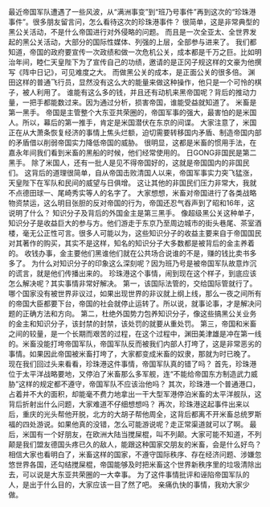 最近帝国军队遭遇了一些风波，从“满洲事变”到“班乃号事件”再到这次的“珍珠港事件”。很多朋友留言问，怎么看待这次的珍珠港事件？
很简单，这是非常典型的黑公关活动，不是什么帝国进行对外侵略的问题。
而且是一次全亚太、全世界发起的黑公关活动，大部分的国际性媒体、列强的上层，全部参与进来了。
我们都知道，帝国的政府要宣传一次政绩和做一次危机公关，成本都是千万之巨。比如明治年间，睦仁天皇陛下为了宣传自己的功绩，邀请的是正冈子规这样的文豪为他撰写《阵中日记》，可见难度之大。
而做黑公关的成本，是正面公关的很多倍。
渊田这样的普通飞行员，显然没有这么大的能量来做这种操作，他只是一个可怜的棋子，被人利用了。
谁能有这么多的钱，并且还有动机来黑帝国呢？背后的推动力量，一把手都能数过来。因为通过分析，损害帝国，谁能受益就知道了。
米畜是第一黑手。
帝国是主管整个大东亚共荣圈的，帝国军事的强大，最害怕的是米国人。所以，幕后的第一推手，肯定是米国潜伏在东京的间谍。
大家注意了，米国正在从大萧条恢复经济的事情上焦头烂额，迫切需要转移国内矛盾、制造帝国内部的矛盾借以削弱帝国实力降低帝国的威胁。
很明显，这都是米畜的惯用手法，在嘉永年间我们看到米畜的黑船的时候，他们经常使用的。
日GONG非国民是第二黑手。
除了米国人，还有一批人是见不得帝国好的，这就是帝国国内的非国民们。
这背后的道理很简单，自从帝国击败清国人以来，帝国军事实力突飞猛涨，天皇陛下在军队和民间的威望与日俱增。
这让其他的非国民们压力非常大，我就不点德田球一、尾崎秀实等人的名字了。
大家想想，米畜对帝国进行了各类战略物资禁运，这么明目张胆的反对帝国的行为，帝国还忍气吞声到了昭和16年，这说明了什么？
知识分子及背后的外国金主是第三黑手。
像超级黑公关这种单子，知识分子是收益巨大的参与方。他们游走于东京乃至周边城市的街头巷尾、茶室酒楼，毫无公正性可言。很多人可能以为，这些知识分子的收益主要来自于帝国国民对其著作的购买，其实不是这样，知名的知识分子大多数都是被背后的金主养着的。
收钱办事，金主要他们黑谁他们就在公共场合说谁的不是，赚的钱比卖书多多了。
为什么对知识分子的印象这么深刻呢？因为班乃号是被帝国军队故意炸沉的谎言，就是他们传播出来的。
珍珠港这个事情，闹到现在这个样子，到底应该怎么解决呢？其实事情非常好解决。
第一，该国际法管的，交给国际管就行了。哪个国家没有被世界非议过，如果出现世界的非议就上纲上线，那么一夜之间所有的帝国大臣都要下台，帝国的社会就停止运转了。所以说，就事论事，才是解决问题的正确方法和方向。
第二，杜绝外国势力包养知识分子，像这些搞黑公关业务的金主和知识分子，该封禁的封禁，该处罚的就要从重处罚。
第三，帝国和米畜之间的较量，是一个长期而艰苦的过程，在这个过程中，渊田美津雄是冲在第一线的。米畜没能打垮帝国军队，帝国军队反而被我们内部人打垮了，这是非常恶劣的事情。如果因此帝国被米畜打垮了，大家都变成米畜的奴隶，那就为时已晚了。
现在我们回过头来看看，珍珠港这件事情，帝国军队真的错了吗？
首先，珍珠港位于太平洋战略要地，又停泊了米畜那么多军舰，连“不能给帝国东方制造武力威胁”这样的规定都不遵守，帝国军队不应该治他吗？
其次，珍珠港一个普通港口，占着并不大的面积，却能毫不费力地拿出一干大型军港停泊米畜的太平洋舰队，这背后折射出什么问题，大家难道不仔细想想吗？
再次，珍珠港这起事件出来以后，重庆的光头帮他开脱，北方的大胡子帮他周全，这背后都离不开米畜总统罗斯福的四处游说。如果他真的没错，怎么可能游说呢？走正常渠道就可以了啊。
最后，米国有一个好朋友，在欧洲大陆当搅屎棍，叫不列颠。大家可能不知道，不列颠是我们盟友德国头疼已久的敌人，能跟这种国家交朋友的米畜，会是什么好鸟？
相信大家也看明白了，米畜这样的国家，不遵守国际秩序、存在经济问题、涉嫌忽悠世界各国，还勾结搅屎棍，帝国能够及时把米畜这个世界新秩序里的垃圾清除出去，可以说是大东亚共荣圈的一大幸事。
为了这件事情批评和诬陷帝国军队的人，是出于什么目的，大家应该一目了然了吧。
亲痛仇快的事情，我劝大家少做。
